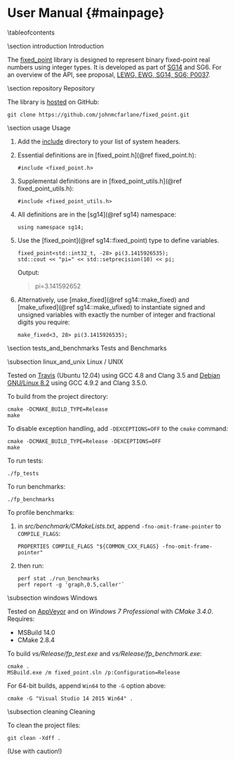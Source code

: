 User Manual       {#mainpage}
===========

\tableofcontents

\section introduction Introduction

The [fixed_point](https://github.com/johnmcfarlane/fixed_point)
library is designed to represent binary fixed-point real numbers using integer types. It is developed as part of
[SG14](https://groups.google.com/a/isocpp.org/forum/#!forum/sg14) and SG6.
For an overview of the API, see proposal,
[LEWG, EWG, SG14, SG6: P0037](http://johnmcfarlane.github.io/fixed_point/doc/papers/p0037.html).

\section repository Repository

The library is [hosted](https://github.com/johnmcfarlane/fixed_point) on GitHub:

    git clone https://github.com/johnmcfarlane/fixed_point.git

\section usage Usage

1. Add the [include](../../include) directory to your list of system headers. 

2. Essential definitions are in [fixed_point.h](@ref fixed_point.h):

       #include <fixed_point.h>

3. Supplemental definitions are in [fixed_point_utils.h](@ref fixed_point_utils.h):

       #include <fixed_point_utils.h>

4. All definitions are in the [sg14](@ref sg14) namespace:

       using namespace sg14;
   
5. Use the [fixed_point](@ref sg14::fixed_point) type to define variables.

       fixed_point<std::int32_t, -28> pi(3.1415926535);
       std::cout << "pi=" << std::setprecision(10) << pi;
   
   Output:
   
   >pi=3.141592652

6. Alternatively, use [make_fixed](@ref sg14::make_fixed) and [make_ufixed](@ref sg14::make_ufixed) to instantiate signed and unsigned variables 
   with exactly the number of integer and fractional digits you require:

       make_fixed<3, 28> pi(3.1415926535);

\section tests_and_benchmarks Tests and Benchmarks

\subsection linux_and_unix Linux / UNIX

Tested on [Travis](https://travis-ci.org/johnmcfarlane/fixed_point) (Ubuntu 12.04) using GCC 4.8 and Clang 3.5
and [Debian GNU/Linux 8.2](https://www.debian.org/releases/stable/) using GCC 4.9.2 and Clang 3.5.0. 

To build from the project directory:

    cmake -DCMAKE_BUILD_TYPE=Release
    make

To disable exception handling, add `-DEXCEPTIONS=OFF` to the `cmake` command:

    cmake -DCMAKE_BUILD_TYPE=Release -DEXCEPTIONS=OFF
    make

To run tests:

    ./fp_tests

To run benchmarks:

    ./fp_benchmarks

To profile benchmarks:

1. in *src/benchmark/CMakeLists.txt*, append `-fno-omit-frame-pointer` to `COMPILE_FLAGS`:
   ```
   PROPERTIES COMPILE_FLAGS "${COMMON_CXX_FLAGS} -fno-omit-frame-pointer"
   ```

2. then run:
   ```
   perf stat ./run_benchmarks
   perf report -g 'graph,0.5,caller'`
   ```

\subsection windows Windows

Tested on [AppVeyor](https://ci.appveyor.com/project/johnmcfarlane/fixed-point/branch/master)
and on *Windows 7 Professional* with *CMake 3.4.0*. Requires:

- MSBuild 14.0
- CMake 2.8.4

To build *vs/Release/fp_test.exe* and *vs/Release/fp_benchmark.exe*:

    cmake .
    MSBuild.exe /m fixed_point.sln /p:Configuration=Release

For 64-bit builds, append `Win64` to the `-G` option above:

    cmake -G "Visual Studio 14 2015 Win64" .

\subsection cleaning Cleaning

To clean the project files:

    git clean -Xdff .

(Use with caution!)
